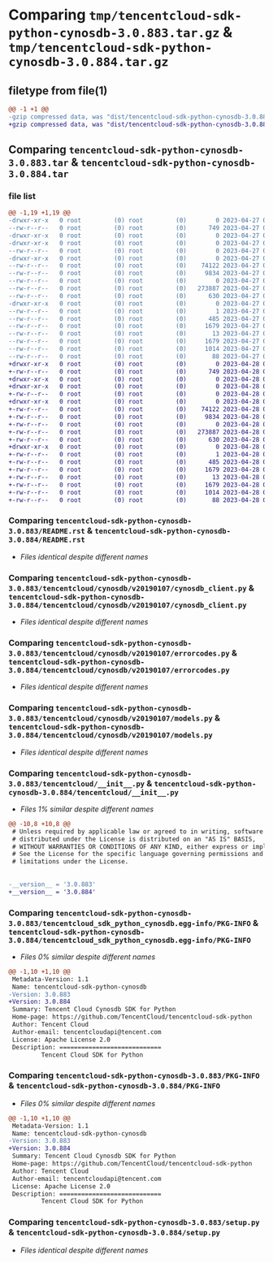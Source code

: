 # Comparing `tmp/tencentcloud-sdk-python-cynosdb-3.0.883.tar.gz` & `tmp/tencentcloud-sdk-python-cynosdb-3.0.884.tar.gz`

## filetype from file(1)

```diff
@@ -1 +1 @@
-gzip compressed data, was "dist/tencentcloud-sdk-python-cynosdb-3.0.883.tar", last modified: Thu Apr 27 00:26:57 2023, max compression
+gzip compressed data, was "dist/tencentcloud-sdk-python-cynosdb-3.0.884.tar", last modified: Fri Apr 28 02:13:40 2023, max compression
```

## Comparing `tencentcloud-sdk-python-cynosdb-3.0.883.tar` & `tencentcloud-sdk-python-cynosdb-3.0.884.tar`

### file list

```diff
@@ -1,19 +1,19 @@
-drwxr-xr-x   0 root         (0) root         (0)        0 2023-04-27 00:26:57.000000 tencentcloud-sdk-python-cynosdb-3.0.883/
--rw-r--r--   0 root         (0) root         (0)      749 2023-04-27 00:26:57.000000 tencentcloud-sdk-python-cynosdb-3.0.883/README.rst
-drwxr-xr-x   0 root         (0) root         (0)        0 2023-04-27 00:26:57.000000 tencentcloud-sdk-python-cynosdb-3.0.883/tencentcloud/
-drwxr-xr-x   0 root         (0) root         (0)        0 2023-04-27 00:26:57.000000 tencentcloud-sdk-python-cynosdb-3.0.883/tencentcloud/cynosdb/
--rw-r--r--   0 root         (0) root         (0)        0 2023-04-27 00:26:57.000000 tencentcloud-sdk-python-cynosdb-3.0.883/tencentcloud/cynosdb/__init__.py
-drwxr-xr-x   0 root         (0) root         (0)        0 2023-04-27 00:26:57.000000 tencentcloud-sdk-python-cynosdb-3.0.883/tencentcloud/cynosdb/v20190107/
--rw-r--r--   0 root         (0) root         (0)    74122 2023-04-27 00:26:57.000000 tencentcloud-sdk-python-cynosdb-3.0.883/tencentcloud/cynosdb/v20190107/cynosdb_client.py
--rw-r--r--   0 root         (0) root         (0)     9834 2023-04-27 00:26:57.000000 tencentcloud-sdk-python-cynosdb-3.0.883/tencentcloud/cynosdb/v20190107/errorcodes.py
--rw-r--r--   0 root         (0) root         (0)        0 2023-04-27 00:26:57.000000 tencentcloud-sdk-python-cynosdb-3.0.883/tencentcloud/cynosdb/v20190107/__init__.py
--rw-r--r--   0 root         (0) root         (0)   273887 2023-04-27 00:26:57.000000 tencentcloud-sdk-python-cynosdb-3.0.883/tencentcloud/cynosdb/v20190107/models.py
--rw-r--r--   0 root         (0) root         (0)      630 2023-04-27 00:26:57.000000 tencentcloud-sdk-python-cynosdb-3.0.883/tencentcloud/__init__.py
-drwxr-xr-x   0 root         (0) root         (0)        0 2023-04-27 00:26:57.000000 tencentcloud-sdk-python-cynosdb-3.0.883/tencentcloud_sdk_python_cynosdb.egg-info/
--rw-r--r--   0 root         (0) root         (0)        1 2023-04-27 00:26:57.000000 tencentcloud-sdk-python-cynosdb-3.0.883/tencentcloud_sdk_python_cynosdb.egg-info/dependency_links.txt
--rw-r--r--   0 root         (0) root         (0)      485 2023-04-27 00:26:57.000000 tencentcloud-sdk-python-cynosdb-3.0.883/tencentcloud_sdk_python_cynosdb.egg-info/SOURCES.txt
--rw-r--r--   0 root         (0) root         (0)     1679 2023-04-27 00:26:57.000000 tencentcloud-sdk-python-cynosdb-3.0.883/tencentcloud_sdk_python_cynosdb.egg-info/PKG-INFO
--rw-r--r--   0 root         (0) root         (0)       13 2023-04-27 00:26:57.000000 tencentcloud-sdk-python-cynosdb-3.0.883/tencentcloud_sdk_python_cynosdb.egg-info/top_level.txt
--rw-r--r--   0 root         (0) root         (0)     1679 2023-04-27 00:26:57.000000 tencentcloud-sdk-python-cynosdb-3.0.883/PKG-INFO
--rw-r--r--   0 root         (0) root         (0)     1014 2023-04-27 00:26:57.000000 tencentcloud-sdk-python-cynosdb-3.0.883/setup.py
--rw-r--r--   0 root         (0) root         (0)       88 2023-04-27 00:26:57.000000 tencentcloud-sdk-python-cynosdb-3.0.883/setup.cfg
+drwxr-xr-x   0 root         (0) root         (0)        0 2023-04-28 02:13:40.000000 tencentcloud-sdk-python-cynosdb-3.0.884/
+-rw-r--r--   0 root         (0) root         (0)      749 2023-04-28 02:13:40.000000 tencentcloud-sdk-python-cynosdb-3.0.884/README.rst
+drwxr-xr-x   0 root         (0) root         (0)        0 2023-04-28 02:13:40.000000 tencentcloud-sdk-python-cynosdb-3.0.884/tencentcloud/
+drwxr-xr-x   0 root         (0) root         (0)        0 2023-04-28 02:13:40.000000 tencentcloud-sdk-python-cynosdb-3.0.884/tencentcloud/cynosdb/
+-rw-r--r--   0 root         (0) root         (0)        0 2023-04-28 02:13:40.000000 tencentcloud-sdk-python-cynosdb-3.0.884/tencentcloud/cynosdb/__init__.py
+drwxr-xr-x   0 root         (0) root         (0)        0 2023-04-28 02:13:40.000000 tencentcloud-sdk-python-cynosdb-3.0.884/tencentcloud/cynosdb/v20190107/
+-rw-r--r--   0 root         (0) root         (0)    74122 2023-04-28 02:13:40.000000 tencentcloud-sdk-python-cynosdb-3.0.884/tencentcloud/cynosdb/v20190107/cynosdb_client.py
+-rw-r--r--   0 root         (0) root         (0)     9834 2023-04-28 02:13:40.000000 tencentcloud-sdk-python-cynosdb-3.0.884/tencentcloud/cynosdb/v20190107/errorcodes.py
+-rw-r--r--   0 root         (0) root         (0)        0 2023-04-28 02:13:40.000000 tencentcloud-sdk-python-cynosdb-3.0.884/tencentcloud/cynosdb/v20190107/__init__.py
+-rw-r--r--   0 root         (0) root         (0)   273887 2023-04-28 02:13:40.000000 tencentcloud-sdk-python-cynosdb-3.0.884/tencentcloud/cynosdb/v20190107/models.py
+-rw-r--r--   0 root         (0) root         (0)      630 2023-04-28 02:13:40.000000 tencentcloud-sdk-python-cynosdb-3.0.884/tencentcloud/__init__.py
+drwxr-xr-x   0 root         (0) root         (0)        0 2023-04-28 02:13:40.000000 tencentcloud-sdk-python-cynosdb-3.0.884/tencentcloud_sdk_python_cynosdb.egg-info/
+-rw-r--r--   0 root         (0) root         (0)        1 2023-04-28 02:13:40.000000 tencentcloud-sdk-python-cynosdb-3.0.884/tencentcloud_sdk_python_cynosdb.egg-info/dependency_links.txt
+-rw-r--r--   0 root         (0) root         (0)      485 2023-04-28 02:13:40.000000 tencentcloud-sdk-python-cynosdb-3.0.884/tencentcloud_sdk_python_cynosdb.egg-info/SOURCES.txt
+-rw-r--r--   0 root         (0) root         (0)     1679 2023-04-28 02:13:40.000000 tencentcloud-sdk-python-cynosdb-3.0.884/tencentcloud_sdk_python_cynosdb.egg-info/PKG-INFO
+-rw-r--r--   0 root         (0) root         (0)       13 2023-04-28 02:13:40.000000 tencentcloud-sdk-python-cynosdb-3.0.884/tencentcloud_sdk_python_cynosdb.egg-info/top_level.txt
+-rw-r--r--   0 root         (0) root         (0)     1679 2023-04-28 02:13:40.000000 tencentcloud-sdk-python-cynosdb-3.0.884/PKG-INFO
+-rw-r--r--   0 root         (0) root         (0)     1014 2023-04-28 02:13:40.000000 tencentcloud-sdk-python-cynosdb-3.0.884/setup.py
+-rw-r--r--   0 root         (0) root         (0)       88 2023-04-28 02:13:40.000000 tencentcloud-sdk-python-cynosdb-3.0.884/setup.cfg
```

### Comparing `tencentcloud-sdk-python-cynosdb-3.0.883/README.rst` & `tencentcloud-sdk-python-cynosdb-3.0.884/README.rst`

 * *Files identical despite different names*

### Comparing `tencentcloud-sdk-python-cynosdb-3.0.883/tencentcloud/cynosdb/v20190107/cynosdb_client.py` & `tencentcloud-sdk-python-cynosdb-3.0.884/tencentcloud/cynosdb/v20190107/cynosdb_client.py`

 * *Files identical despite different names*

### Comparing `tencentcloud-sdk-python-cynosdb-3.0.883/tencentcloud/cynosdb/v20190107/errorcodes.py` & `tencentcloud-sdk-python-cynosdb-3.0.884/tencentcloud/cynosdb/v20190107/errorcodes.py`

 * *Files identical despite different names*

### Comparing `tencentcloud-sdk-python-cynosdb-3.0.883/tencentcloud/cynosdb/v20190107/models.py` & `tencentcloud-sdk-python-cynosdb-3.0.884/tencentcloud/cynosdb/v20190107/models.py`

 * *Files identical despite different names*

### Comparing `tencentcloud-sdk-python-cynosdb-3.0.883/tencentcloud/__init__.py` & `tencentcloud-sdk-python-cynosdb-3.0.884/tencentcloud/__init__.py`

 * *Files 1% similar despite different names*

```diff
@@ -10,8 +10,8 @@
 # Unless required by applicable law or agreed to in writing, software
 # distributed under the License is distributed on an "AS IS" BASIS,
 # WITHOUT WARRANTIES OR CONDITIONS OF ANY KIND, either express or implied.
 # See the License for the specific language governing permissions and
 # limitations under the License.
 
 
-__version__ = '3.0.883'
+__version__ = '3.0.884'
```

### Comparing `tencentcloud-sdk-python-cynosdb-3.0.883/tencentcloud_sdk_python_cynosdb.egg-info/PKG-INFO` & `tencentcloud-sdk-python-cynosdb-3.0.884/tencentcloud_sdk_python_cynosdb.egg-info/PKG-INFO`

 * *Files 0% similar despite different names*

```diff
@@ -1,10 +1,10 @@
 Metadata-Version: 1.1
 Name: tencentcloud-sdk-python-cynosdb
-Version: 3.0.883
+Version: 3.0.884
 Summary: Tencent Cloud Cynosdb SDK for Python
 Home-page: https://github.com/TencentCloud/tencentcloud-sdk-python
 Author: Tencent Cloud
 Author-email: tencentcloudapi@tencent.com
 License: Apache License 2.0
 Description: ============================
         Tencent Cloud SDK for Python
```

### Comparing `tencentcloud-sdk-python-cynosdb-3.0.883/PKG-INFO` & `tencentcloud-sdk-python-cynosdb-3.0.884/PKG-INFO`

 * *Files 0% similar despite different names*

```diff
@@ -1,10 +1,10 @@
 Metadata-Version: 1.1
 Name: tencentcloud-sdk-python-cynosdb
-Version: 3.0.883
+Version: 3.0.884
 Summary: Tencent Cloud Cynosdb SDK for Python
 Home-page: https://github.com/TencentCloud/tencentcloud-sdk-python
 Author: Tencent Cloud
 Author-email: tencentcloudapi@tencent.com
 License: Apache License 2.0
 Description: ============================
         Tencent Cloud SDK for Python
```

### Comparing `tencentcloud-sdk-python-cynosdb-3.0.883/setup.py` & `tencentcloud-sdk-python-cynosdb-3.0.884/setup.py`

 * *Files identical despite different names*

